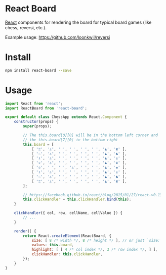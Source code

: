 # React Board

[React](https://facebook.github.io/react) components for rendering the board
for typical board games (like chess, reversi, etc.).

Example usage: https://github.com/loonkwil/reversi

# Install

```bash
npm install react-board --save
```

# Usage

```javascript
import React from 'react';
import ReactBoard from 'react-board';

export default class ChessApp extends React.Component {
    constructor(props) {
        super(props);

        // The this.board[0][0] will be in the bottom left corner and
        // the this.board[7][0] in the bottom right
        this.board = [
            [ '♖', '♙', ' ', ' ', ' ', ' ', '♟', '♜' ],
            [ '♘', '♙', ' ', ' ', ' ', ' ', '♟', '♞' ],
            [ '♗', '♙', ' ', ' ', ' ', ' ', '♟', '♝' ],
            [ '♕', '♙', ' ', ' ', ' ', ' ', '♟', '♛' ],
            [ '♔', ' ', ' ', '♙', ' ', ' ', '♟', '♚' ],
            [ '♗', '♙', ' ', ' ', ' ', ' ', '♟', '♝' ],
            [ '♘', '♙', ' ', ' ', ' ', ' ', '♟', '♞' ],
            [ '♖', '♙', ' ', ' ', ' ', ' ', '♟', '♜' ],
        ];

        // https://facebook.github.io/react/blog/2015/01/27/react-v0.13.0-beta-1.html#autobinding
        this.clickHandler = this.clickHandler.bind(this);
    }

    clickHandler({ col, row, cellName, cellValue }) {
        // ...
    }

    render() {
        return React.createElement(ReactBoard, {
            size: [ 8 /* width */, 8 /* height */ ], // or just `size: 8`
            values: this.board,
            highlight: [ [ 4 /* col index */, 3 /* row index */, ] ],
            clickHandler: this.clickHandler,
        });
    }
}
```
